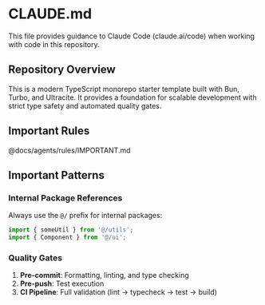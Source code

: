 # CLAUDE.md

This file provides guidance to Claude Code (claude.ai/code) when working with code in this repository.

## Repository Overview

This is a modern TypeScript monorepo starter template built with Bun, Turbo, and Ultracite. It provides a foundation for scalable development with strict type safety and automated quality gates.

## Important Rules

@docs/agents/rules/IMPORTANT.md

## Important Patterns

### Internal Package References

Always use the `@/` prefix for internal packages:

```typescript
import { someUtil } from '@/utils';
import { Component } from '@/ui';
```

### Quality Gates

1. **Pre-commit**: Formatting, linting, and type checking
2. **Pre-push**: Test execution
3. **CI Pipeline**: Full validation (lint → typecheck → test → build)
